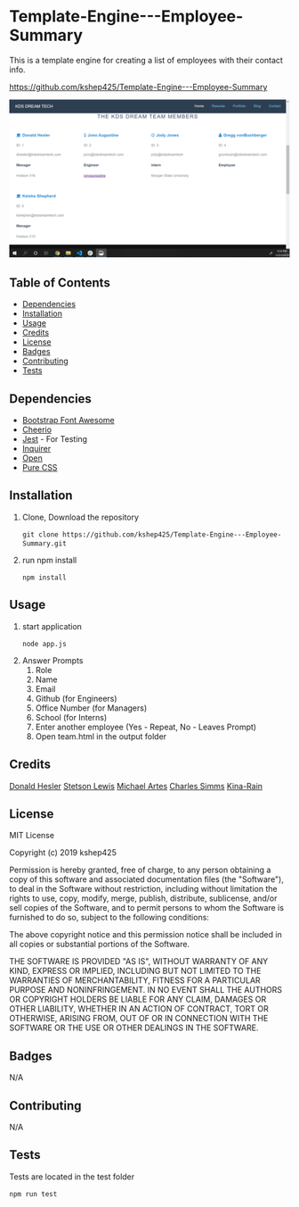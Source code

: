 # Template-Engine---Employee-Summary
This is a template engine for creating a list of employees with their contact info.

https://github.com/kshep425/Template-Engine---Employee-Summary
<p align="center">
  <img alt="Example Team Summary" src="./assets/img/Template-Engine.png">
</p>

## Table of Contents

* [Dependencies](#dependencies)
* [Installation](#Installation)
* [Usage](#Usage)
* [Credits](#credits)
* [License](#license)
* [Badges](#Badges)
* [Contributing](#Contributing)
* [Tests](#Tests)

## Dependencies
* [Bootstrap Font Awesome](https://fontawesome.bootstrapcheatsheets.com/)
* [Cheerio](https://www.npmjs.com/package/cheerio)
* [Jest](https://jestjs.io/en/) - For Testing
* [Inquirer](https://www.npmjs.com/package/inquirer)
* [Open](https://npmjs.com/package/open)
* [Pure CSS](https://purecss.io)

## Installation
1. Clone, Download the repository
   ```
   git clone https://github.com/kshep425/Template-Engine---Employee-Summary.git
   ```
1. run npm install
   ```
   npm install
   ```

## Usage
1. start application
   ```
   node app.js
   ```
1. Answer Prompts
    1. Role
    1. Name
    1. Email
    1. Github (for Engineers)
    1. Office Number (for Managers)
    1. School (for Interns)
    1. Enter another employee (Yes - Repeat, No - Leaves Prompt)
    1. Open team.html in the output folder

## Credits
[Donald Hesler](https://www.linkedin.com/in/davishesler/)
[Stetson Lewis](https://www.linkedin.com/in/stetson-lewis/)
[Michael Artes](https://github.com/michaelartes89)
[Charles Simms](https://www.linkedin.com/in/charles-simms-59b536163/)
[Kina-Rain](https://github.com/Kina-rain)

## License
MIT License

Copyright (c) 2019 kshep425

Permission is hereby granted, free of charge, to any person obtaining a copy
of this software and associated documentation files (the "Software"), to deal
in the Software without restriction, including without limitation the rights
to use, copy, modify, merge, publish, distribute, sublicense, and/or sell
copies of the Software, and to permit persons to whom the Software is
furnished to do so, subject to the following conditions:

The above copyright notice and this permission notice shall be included in all
copies or substantial portions of the Software.

THE SOFTWARE IS PROVIDED "AS IS", WITHOUT WARRANTY OF ANY KIND, EXPRESS OR
IMPLIED, INCLUDING BUT NOT LIMITED TO THE WARRANTIES OF MERCHANTABILITY,
FITNESS FOR A PARTICULAR PURPOSE AND NONINFRINGEMENT. IN NO EVENT SHALL THE
AUTHORS OR COPYRIGHT HOLDERS BE LIABLE FOR ANY CLAIM, DAMAGES OR OTHER
LIABILITY, WHETHER IN AN ACTION OF CONTRACT, TORT OR OTHERWISE, ARISING FROM,
OUT OF OR IN CONNECTION WITH THE SOFTWARE OR THE USE OR OTHER DEALINGS IN THE
SOFTWARE.

## Badges
N/A

## Contributing
N/A

## Tests
Tests are located in the test folder
```
npm run test
```